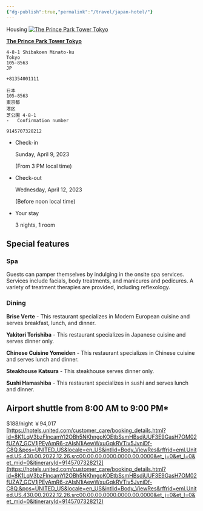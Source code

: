```yaml
---
{"dg-publish":true,"permalink":"/travel/japan-hotel/"}
---
```


Housing
	[![The Prince Park Tower Tokyo](https://ci6.googleusercontent.com/proxy/Qfp6IXklldD0Gocf49WP1fYEjB4qCCtlFzzfqDETGYjMhyf-SsN_j97Q130alRmSz5zA-m5e2x09R8VB0fUpAd8IKFP5QKwTXsIPusSTMUmCmsJPWnCbDgzb8kw=s0-d-e1-ft#http://exp.cdn-hotels.com/hotels/1000000/20000/13300/13278/439b3151_l.jpg)](https://hotels.united.com/hotel/details.html?pos=UNITED_US&locale=en_US&hotelId=228229&rffrid=eml.United.US.430.00.2022.12.26.src00.00.00.0000.0000.00.0000&intlid=Body_HotelImage&tab=description&et_e=rocordov@gmail.com&et_j=0&et_l=0&et_mid=0)

**[The Prince Park Tower Tokyo](https://hotels.united.com/hotel/details.html?pos=UNITED_US&locale=en_US&hotelId=228229&rffrid=eml.United.US.430.00.2022.12.26.src00.00.00.0000.0000.00.0000&intlid=Body_HotelName&tab=description&et_e=rocordov@gmail.com&et_j=0&et_l=0&et_mid=0)**

	4-8-1 Shibakoen Minato-ku  
	Tokyo  
	105-8563  
	JP
	
	+81354001111
	
	日本  
	105-8563  
	東京都  
	港区  
	芝公園 4-8-1
	-   Confirmation number
    
    9145707328212
    
-   Check-in
    
    Sunday, April 9, 2023
    
    (From 3 PM local time)
    
-   Check-out
    
    Wednesday, April 12, 2023
    
    (Before noon local time)
    
-   Your stay
    
    3 nights, 1 room
## Special features

### Spa

Guests can pamper themselves by indulging in the onsite spa services. Services include facials, body treatments, and manicures and pedicures. A variety of treatment therapies are provided, including reflexology.

### Dining

**Brise Verte** - This restaurant specializes in Modern European cuisine and serves breakfast, lunch, and dinner.  

**Yakitori Torishiba** - This restaurant specializes in Japanese cuisine and serves dinner only.  

**Chinese Cuisine Yomeiden** - This restaurant specializes in Chinese cuisine and serves lunch and dinner.  

**Steakhouse Katsura** - This steakhouse serves dinner only.  

**Sushi Hamashiba** - This restaurant specializes in sushi and serves lunch and dinner.
    
Airport shuttle from 8:00 AM to 9:00 PM*
---
$188/night
￥94,017
[https://hotels.united.com/customer_care/booking_details.html?id=8K1LqV3bzFlncamYl2OBh5NKhngoKOEtbSsmHBsdjUUF3E9GasH7OM02fUZA7_GCV1jPEyAmR6-zAIsN1iAewWxuGqkRVTiv5JvniDf-C8Q.&pos=UNITED_US&locale=en_US&intlid=Body_ViewRes&rffrid=eml.United.US.430.00.2022.12.26.src00.00.00.0000.0000.00.0000&et_j=0&et_l=0&et_mid=0&itineraryId=9145707328212](https://hotels.united.com/customer_care/booking_details.html?id=8K1LqV3bzFlncamYl2OBh5NKhngoKOEtbSsmHBsdjUUF3E9GasH7OM02fUZA7_GCV1jPEyAmR6-zAIsN1iAewWxuGqkRVTiv5JvniDf-C8Q.&pos=UNITED_US&locale=en_US&intlid=Body_ViewRes&rffrid=eml.United.US.430.00.2022.12.26.src00.00.00.0000.0000.00.0000&et_j=0&et_l=0&et_mid=0&itineraryId=9145707328212)
